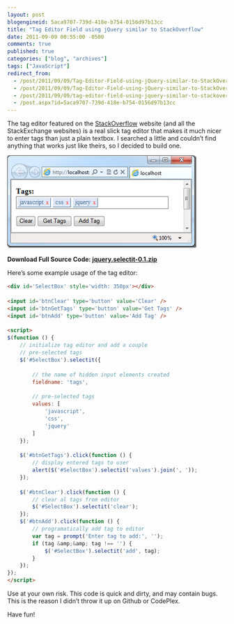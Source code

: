 ```yaml
---
layout: post
blogengineid: 5aca9707-739d-418e-b754-0156d97b13cc
title: "Tag Editor Field using jQuery similar to StackOverflow"
date: 2011-09-09 00:55:00 -0500
comments: true
published: true
categories: ["blog", "archives"]
tags: ["JavaScript"]
redirect_from: 
  - /post/2011/09/09/Tag-Editor-Field-using-jQuery-similar-to-StackOverflow.aspx
  - /post/2011/09/09/Tag-Editor-Field-using-jQuery-similar-to-StackOverflow
  - /post/2011/09/09/tag-editor-field-using-jquery-similar-to-stackoverflow
  - /post.aspx?id=5aca9707-739d-418e-b754-0156d97b13cc
---
```

<!-- more -->

The tag editor featured on the <a href="http://stackoverflow.com">StackOverflow</a> website (and all the StackExchange websites) is a real slick tag editor that makes it much nicer to enter tags than just a plain textbox. I searched a little and couldn&rsquo;t find anything that works just like theirs, so I decided to build one.

<a href="/files/jquery.selectit-0.1.png"><img style="background-image: none; padding-left: 0px; padding-right: 0px; display: inline; padding-top: 0px; border: 0px;" title="jquery.selectit-0.1" src="/files/jquery.selectit-0.1_thumb.png" alt="jquery.selectit-0.1" width="435" height="213" border="0" /></a>
<div id="scid:fb3a1972-4489-4e52-abe7-25a00bb07fdf:2cd303ff-9fa7-4cb2-9b87-b1a4b5159285" class="wlWriterEditableSmartContent" style="margin: 0px; display: inline; float: none; padding: 0px;">

**Download Full Source Code: <a href="/files/jquery.selectit-0.1.zip" target="_blank">jquery.selectit-0.1.zip</a>**
</div>

Here&rsquo;s some example usage of the tag editor:
```html
<div id='SelectBox' style='width: 350px'></div>

<input id='btnClear' type='button' value='Clear' />
<input id='btnGetTags' type='button' value='Get Tags' />
<input id='btnAdd' type='button' value='Add Tag' />

<script>
$(function () {
    // initialize tag editor and add a couple
    // pre-selected tags
    $('#SelectBox').selectit({

        // the name of hidden input elements created
        fieldname: 'tags', 

        // pre-selected tags
        values: [
            'javascript',
            'css',
            'jquery'
        ]
    });

    $('#btnGetTags').click(function () {
        // display entered tags to user
        alert($('#SelectBox').selectit('values').join(', '));
    });

    $('#btnClear').click(function () {
        // clear al tags from editor
        $('#SelectBox').selectit('clear');
    });
    $('#btnAdd').click(function () {
        // programatically add tag to editor
        var tag = prompt('Enter tag to add:', '');
        if (tag &amp;&amp; tag !== '') {
            $('#SelectBox').selectit('add', tag);
        }
    });
});
</script>
```

Use at your own risk. This code is quick and dirty, and may contain bugs. This is the reason I didn&rsquo;t throw it up on Github or CodePlex.

Have fun!
